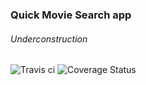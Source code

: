 ### Quick Movie Search app
###### Underconstruction
![Travis ci][travis]
![Coverage Status][coverage]


[travis]: https://travis-ci.org/lanskey/zxresult.svg?branch=master "Travis ci"
[coverage]: https://coveralls.io/repos/github/lanskey/zxresult/badge.svg?branch=master "Code Coverage"
